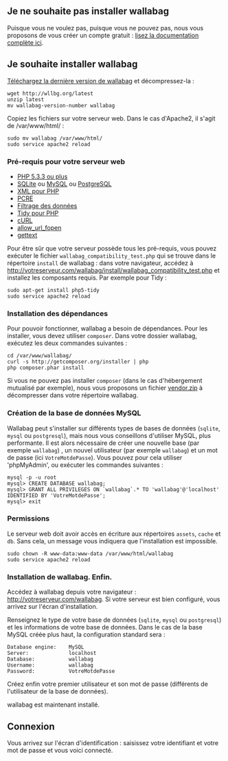 ## Je ne souhaite pas installer wallabag

Puisque vous ne voulez pas, puisque vous ne pouvez pas, nous vous proposons de vous créer un compte gratuit : [lisez la documentation complète ici](/fr/Documentation_utilisateur/Se_cr%C3%A9er_un_compte_sur_Framabag).

## Je souhaite installer wallabag

[Téléchargez la dernière version de wallabag](http://www.wallabag.org/download) et décompressez-la :

    wget http://wllbg.org/latest
    unzip latest
    mv wallabag-version-number wallabag

Copiez les fichiers sur votre serveur web. Dans le cas d'Apache2, il s'agit de /var/www/html/ :

    sudo mv wallabag /var/www/html/
    sudo service apache2 reload
	
### Pré-requis pour votre serveur web
* [PHP 5.3.3 ou plus](http://php.net/manual/en/install.php)
* [SQLite](http://php.net/manual/en/book.sqlite.php) ou [MySQL](http://php.net/manual/fr/book.mysql.php) ou [PostgreSQL](http://php.net/manual/en/book.pgsql.php)
* [XML pour PHP](http://php.net/xml)
* [PCRE](http://php.net/pcre)
* [Filtrage des données](http://php.net/manual/book.filter.php)
* [Tidy pour PHP](http://php.net/tidy)
* [cURL](http://php.net/curl)
* [allow_url_fopen](http://www.php.net/manual/en/filesystem.configuration.php#ini.allow-url-fopen)
* [gettext](http://php.net/manual/en/book.gettext.php)

Pour être sûr que votre serveur possède tous les pré-requis, vous pouvez exécuter le fichier `wallabag_compatibility_test.php` qui se trouve dans le répertoire `install` de wallabag : dans votre navigateur, accédez à http://votreserveur.com/wallabag/install/wallabag_compatibility_test.php et installez les composants requis. Par exemple pour Tidy :

    sudo apt-get install php5-tidy
    sudo service apache2 reload

### Installation des dépendances
Pour pouvoir fonctionner, wallabag a besoin de dépendances. Pour les installer, vous devez utiliser `composer`. Dans votre dossier wallabag, exécutez les deux commandes suivantes :

    cd /var/www/wallabag/
    curl -s http://getcomposer.org/installer | php
    php composer.phar install

Si vous ne pouvez pas installer `composer` (dans le cas d'hébergement mutualisé par exemple), nous vous proposons un fichier [vendor.zip](http://wllbg.org/vendor) à décompresser dans votre répertoire wallabag.

### Création de la base de données MySQL
Wallabag peut s'installer sur différents types de bases de données (`sqlite`, `mysql` ou `postgresql`), mais nous vous conseillons d'utiliser MySQL, plus performante. Il est alors nécessaire de créer une nouvelle base (par exemple `wallabag`) , un nouvel utilisateur (par exemple  `wallabag`) et un mot de passe (ici `VotreMotdePasse`). Vous pouvez pour cela utiliser 'phpMyAdmin', ou exécuter les commandes suivantes :

    mysql -p -u root
    mysql> CREATE DATABASE wallabag;
    mysql> GRANT ALL PRIVILEGES ON `wallabag`.* TO 'wallabag'@'localhost' IDENTIFIED BY 'VotreMotdePasse';
    mysql> exit

### Permissions
Le serveur web doit avoir accès en écriture aux répertoires `assets`, `cache` et `db`. Sans cela, un message vous indiquera que l'installation est impossible. 

    sudo chown -R www-data:www-data /var/www/html/wallabag
    sudo service apache2 reload

### Installation de wallabag. Enfin.
Accédez à wallabag depuis votre navigateur : http://votreserveur.com/wallabag. Si votre serveur est bien configuré, vous arrivez sur l'écran d'installation. 

Renseignez le type de votre base de données (`sqlite`, `mysql` ou `postgresql`) et les informations de votre base de données. Dans le cas de la base MySQL créée plus haut, la configuration standard sera :

    Database engine:    MySQL
    Server:             localhost
    Database: 	        wallabag
    Username:	        wallabag
    Password:	        VotreMotdePasse

Créez enfin votre premier utilisateur et son mot de passe (différents de l'utilisateur de la base de données).

wallabag est maintenant installé. 

## Connexion 

Vous arrivez sur l'écran d'identification : saisissez votre identifiant et votre mot de passe et vous voici connecté.
